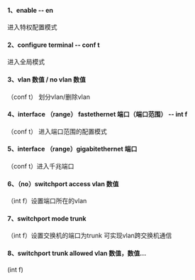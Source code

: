 #### 1、enable -- en
进入特权配置模式
#### 2、configure terminal -- conf t
进入全局模式
#### 3、vlan 数值 / no vlan 数值
（conf t） 划分vlan/删除vlan
#### 4、interface （range） fastethernet 端口（端口范围） -- int f 
（conf t） 进入端口范围的配置模式
#### 5、interface （range）gigabitethernet 端口 
（conf t）进入千兆端口
#### 6、（no）switchport access vlan 数值 
（int f）设置端口所在的vlan 
#### 7、switchport mode trunk
（int f）设置交换机的端口为trunk 可实现vlan跨交换机通信
#### 8、switchport trunk allowed vlan 数值，数值...
 (int f)